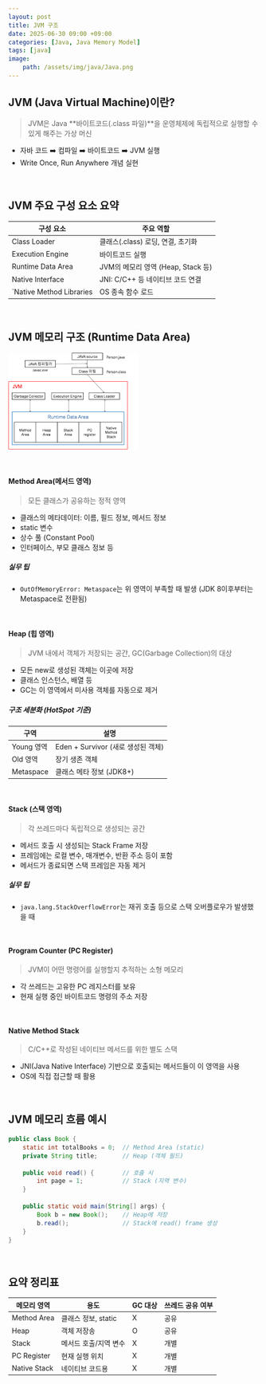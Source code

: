 ```yaml
---
layout: post
title: JVM 구조
date: 2025-06-30 09:00 +09:00
categories: [Java, Java Memory Model]
tags: [java]
image: 
    path: /assets/img/java/Java.png
---
```


## JVM (Java Virtual Machine)이란?

> JVM은 Java **바이트코드(.class 파일)**을 운영체제에 독립적으로 실행할 수 있게 해주는 가상 머신

- 자바 코드 ➡️ 컴파일 ➡️ 바이트코드 ➡️ JVM 실행
- Write Once, Run Anywhere 개념 실현

<br>

## JVM 주요 구성 요소 요약

| 구성 요소 |  주요 역할 |
|-|-|
| Class Loader | 클래스(.class) 로딩, 연결, 초기화 |
| Execution Engine | 바이트코드 실행 |
| Runtime Data Area | JVM의 메모리 영역 (Heap, Stack 등) |
| Native Interface | JNI: C/C++ 등 네이티브 코드 연결 |
| `Native Method Libraries | OS 종속 함수 로드 |

<br>

## JVM 메모리 구조 (Runtime Data Area)

![JVM 메모리 구조](/assets/img/java/java27_01.png)

<br>

#### Method Area(메서드 영역)

> 모든 클래스가 공유하는 정적 영역

- 클래스의 메타데이터: 이름, 필드 정보, 메서드 정보
- static 변수
- 상수 풀 (Constant Pool)
- 인터페이스, 부모 클래스 정보 등

##### 실무 팁

- `OutOfMemoryError: Metaspace`는 위 영역이 부족할 때 발생 (JDK 8이후부터는 Metaspace로 전환됨)

<br>

#### Heap (힙 영역)

> JVM 내에서 객체가 저장되는 공간, GC(Garbage Collection)의 대상

- 모든 new로 생성된 객체는 이곳에 저장
- 클래스 인스턴스, 배열 등
- GC는 이 영역에서 미사용 객체를 자동으로 제거

##### 구조 세분화 (HotSpot 기준)

|구역 | 설명 |
|-|-|
| Young 영역 | Eden + Survivor (새로 생성된 객체) |
| Old 영역 | 장기 생존 객체 |
| Metaspace | 클래스 메타 정보 (JDK8+) |

<br>

#### Stack (스택 영역)

> 각 쓰레드마다 독립적으로 생성되는 공간

- 메서드 호출 시 생성되는 Stack Frame 저장
- 프레임에는 로컬 변수, 매개변수, 반환 주소 등이 포함
- 메서드가 종료되면 스택 프레임은 자동 제거

##### 실무 팁

- `java.lang.StackOverflowError`는 재귀 호출 등으로 스택 오버플로우가 발생했을 때

<br>

#### Program Counter (PC Register)

> JVM이 어떤 명령어를 실행할지 추적하는 소형 메모리

- 각 쓰레드는 고유한 PC 레지스터를 보유
- 현재 실행 중인 바이트코드 명령의 주소 저장

<br>

#### Native Method Stack

> C/C++로 작성된 네이티브 메서드를 위한 별도 스택

- JNI(Java Native Interface) 기반으로 호출되는 메서드들이 이 영역을 사용
- OS에 직접 접근할 때 활용

<br>

## JVM 메모리 흐름 예시

```java
public class Book {
    static int totalBooks = 0;  // Method Area (static)
    private String title;       // Heap (객체 필드)

    public void read() {        // 호출 시
        int page = 1;           // Stack (지역 변수)
    }

    public static void main(String[] args) {
        Book b = new Book();    // Heap에 저장
        b.read();               // Stack에 read() frame 생성
    }
}
```

<br>

## 요약 정리표

| 메모리 영역 | 용도 | GC 대상 |  쓰레드 공유 여부 |
|-|-|-|-|
| Method Area | 클래스 정보, static | X | 공유 |
| Heap | 객체 저장송 | O | 공유 |
| Stack | 메서드 호출/지역 변수 | X | 개별 |
| PC Register | 현재 실행 위치 | X | 개별 |
| Native Stack | 네이티브 코드용 | X | 개별 |
